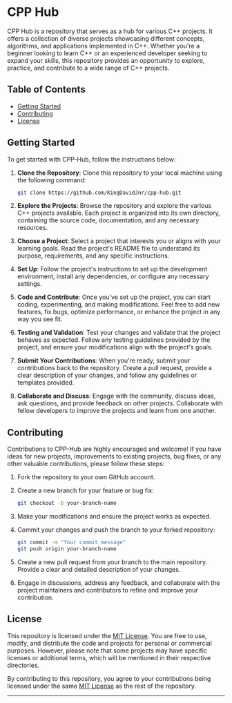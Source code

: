 # CPP Hub

CPP Hub is a repository that serves as a hub for various C++ projects. It offers a collection of diverse projects showcasing different concepts, algorithms, and applications implemented in C++. Whether you're a beginner looking to learn C++ or an experienced developer seeking to expand your skills, this repository provides an opportunity to explore, practice, and contribute to a wide range of C++ projects.

## Table of Contents

- [Getting Started](#getting-started)
- [Contributing](#contributing)
- [License](#license)

## Getting Started

To get started with CPP-Hub, follow the instructions below:

1. **Clone the Repository**: Clone this repository to your local machine using the following command:

   ```bash
   git clone https://github.com/KingDavidJnr/cpp-hub.git
   ```

2. **Explore the Projects**: Browse the repository and explore the various C++ projects available. Each project is organized into its own directory, containing the source code, documentation, and any necessary resources.

3. **Choose a Project**: Select a project that interests you or aligns with your learning goals. Read the project's README file to understand its purpose, requirements, and any specific instructions.

4. **Set Up**: Follow the project's instructions to set up the development environment, install any dependencies, or configure any necessary settings.

5. **Code and Contribute**: Once you've set up the project, you can start coding, experimenting, and making modifications. Feel free to add new features, fix bugs, optimize performance, or enhance the project in any way you see fit.

6. **Testing and Validation**: Test your changes and validate that the project behaves as expected. Follow any testing guidelines provided by the project, and ensure your modifications align with the project's goals.

7. **Submit Your Contributions**: When you're ready, submit your contributions back to the repository. Create a pull request, provide a clear description of your changes, and follow any guidelines or templates provided.

8. **Collaborate and Discuss**: Engage with the community, discuss ideas, ask questions, and provide feedback on other projects. Collaborate with fellow developers to improve the projects and learn from one another.

## Contributing

Contributions to CPP-Hub are highly encouraged and welcome! If you have ideas for new projects, improvements to existing projects, bug fixes, or any other valuable contributions, please follow these steps:

1. Fork the repository to your own GitHub account.

2. Create a new branch for your feature or bug fix:

   ```bash
   git checkout -b your-branch-name
   ```

3. Make your modifications and ensure the project works as expected.

4. Commit your changes and push the branch to your forked repository:

   ```bash
   git commit -m "Your commit message"
   git push origin your-branch-name
   ```

5. Create a new pull request from your branch to the main repository. Provide a clear and detailed description of your changes.

6. Engage in discussions, address any feedback, and collaborate with the project maintainers and contributors to refine and improve your contribution.

## License

This repository is licensed under the [MIT License](LICENSE). You are free to use, modify, and distribute the code and projects for personal or commercial purposes. However, please note that some projects may have specific licenses or additional terms, which will be mentioned in their respective directories.

By contributing to this repository, you agree to your contributions being licensed under the same [MIT License](LICENSE) as the rest of the repository.
<hr>